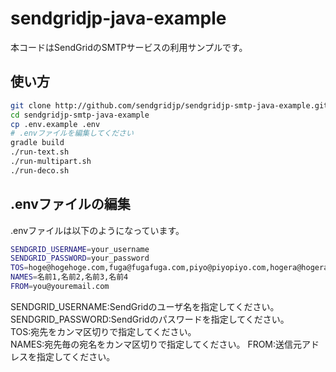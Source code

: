 # sendgridjp-java-example

本コードはSendGridのSMTPサービスの利用サンプルです。

## 使い方

```bash
git clone http://github.com/sendgridjp/sendgridjp-smtp-java-example.git
cd sendgridjp-smtp-java-example
cp .env.example .env
# .envファイルを編集してください
gradle build
./run-text.sh
./run-multipart.sh
./run-deco.sh
```

## .envファイルの編集
.envファイルは以下のようになっています。

```bash
SENDGRID_USERNAME=your_username
SENDGRID_PASSWORD=your_password
TOS=hoge@hogehoge.com,fuga@fugafuga.com,piyo@piyopiyo.com,hogera@hogera.com
NAMES=名前1,名前2,名前3,名前4
FROM=you@youremail.com
```
SENDGRID_USERNAME:SendGridのユーザ名を指定してください。  
SENDGRID_PASSWORD:SendGridのパスワードを指定してください。  
TOS:宛先をカンマ区切りで指定してください。  
NAMES:宛先毎の宛名をカンマ区切りで指定してください。
FROM:送信元アドレスを指定してください。  

